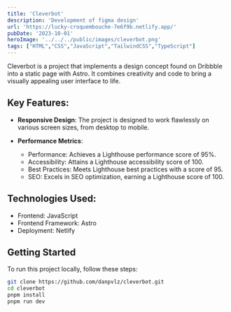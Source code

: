 ```yaml
---
title: 'Cleverbot'
description: 'Development of figma design'
url: 'https://lucky-croquembouche-7e6f9b.netlify.app/'
pubDate: '2023-10-01'
heroImage: '../../../public/images/cleverbot.png'
tags: ["HTML","CSS","JavaScript","TailwindCSS","TypeScript"]
---
```


Cleverbot is a project that implements a design concept found on Dribbble into a static page with Astro. It combines creativity and code to bring a visually appealing user interface to life.

## Key Features:

- **Responsive Design**: The project is designed to work flawlessly on various screen sizes, from desktop to mobile.

- **Performance Metrics**:
    - Performance: Achieves a Lighthouse performance score of 95%.
    - Accessibility: Attains a Lighthouse accessibility score of 100.
    - Best Practices: Meets Lighthouse best practices with a score of 95.
    - SEO: Excels in SEO optimization, earning a Lighthouse score of 100.

## Technologies Used:

- Frontend: JavaScript
- Frontend Framework: Astro
- Deployment: Netlify

## Getting Started

To run this project locally, follow these steps:

   ```bash
   git clone https://github.com/danpvlz/cleverbot.git
   cd cleverbot
   pnpm install
   pnpm run dev